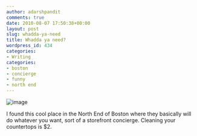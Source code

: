 ```yaml
---
author: adarshpandit
comments: true
date: 2010-08-07 17:50:38+00:00
layout: post
slug: whadda-ya-need
title: Whadda ya need?
wordpress_id: 434
categories:
- Writing
categories:
- boston
- concierge
- funny
- north end
---
```


![image](http://activationenergy.files.wordpress.com/2010/08/wpid-2010-08-07-11-57-38.jpg)



I found this cool place in the North End of Boston where they basically will do whatever you want, sort of a storefront concierge. Cleaning your countertops is $2.




